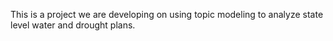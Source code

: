 This is a project we are developing on using topic modeling to analyze state level water and drought plans. 
